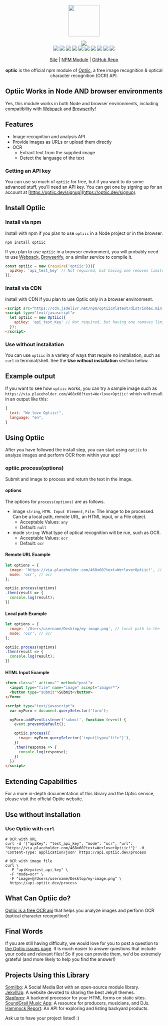 <p align="center">
  <a href="https://cdn.itwcreativeworks.com/assets/optiic/images/logo/optiic-brandmark-black-x.svg">
    <img src="https://cdn.itwcreativeworks.com/assets/optiic/images/logo/optiic-brandmark-black-x.svg" width="100px">
  </a>
</p>

<p align="center">
  <img src="https://img.shields.io/github/package-json/v/optiic/optiic.svg">
  <br>
  <img src="https://img.shields.io/david/optiic/optiic.svg">
  <img src="https://img.shields.io/david/dev/optiic/optiic.svg">
  <img src="https://img.shields.io/bundlephobia/min/optiic.svg">
  <img src="https://img.shields.io/codeclimate/maintainability-percentage/optiic/optiic.svg">
  <img src="https://img.shields.io/npm/dm/optiic.svg">
  <img src="https://img.shields.io/node/v/optiic.svg">
  <img src="https://img.shields.io/website/https/optiic.dev.svg">
  <img src="https://img.shields.io/github/license/optiic/optiic.svg">
  <img src="https://img.shields.io/github/contributors/optiic/optiic.svg">
  <img src="https://img.shields.io/github/last-commit/optiic/optiic.svg">
  <br>
  <br>
  <a href="https://optiic.dev">Site</a> | <a href="https://www.npmjs.com/package/optiic">NPM Module</a> | <a href="https://github.com/optiic/optiic">GitHub Repo</a>
  <br>
  <br>
  <strong>optiic</strong> is the official npm module of <a href="https://optiic.dev">Optiic</a>, a free image recognition & optical character recognition (OCR) API.
</p>

## Optiic Works in Node AND browser environments
Yes, this module works in both Node and browser environments, including compatibility with [Webpack](https://www.npmjs.com/package/webpack) and [Browserify](https://www.npmjs.com/package/browserify)!

## Features
* Image recognition and analysis API
* Provide images as URLs or upload them directly
* OCR
  * Extract text from the supplied image
  * Detect the language of the text

### Getting an API key
You can use so much of `optiic` for free, but if you want to do some advanced stuff, you'll need an API key. You can get one by signing up for an account at [https://optiic.dev/signup](https://optiic.dev/signup).

## Install Optiic
### Install via npm
Install with npm if you plan to use `optiic` in a Node project or in the browser.
```shell
npm install optiic
```
If you plan to use `optiic` in a browser environment, you will probably need to use [Webpack](https://www.npmjs.com/package/webpack), [Browserify](https://www.npmjs.com/package/browserify), or a similar service to compile it.

```js
const optiic = new (require('optiic'))({
  apiKey: 'api_test_key' // Not required, but having one removes limits (get your key at https://optiic.dev).
});
```

### Install via CDN
Install with CDN if you plan to use Optiic only in a browser environment.
```html
<script src="https://cdn.jsdelivr.net/npm/optiic@latest/dist/index.min.js"></script>
<script type="text/javascript">
  let optiic = new Optiic({
    apiKey: 'api_test_Key' // Not required, but having one removes limits (get your key at https://optiic.dev).
  });
</script>
```

### Use without installation
You can use `optiic` in a variety of ways that require no installation, such as `curl` in terminal/shell. See the **Use without installation** section below.

## Example output
If you want to see how `optiic` works, you can try a sample image such as `https://via.placeholder.com/468x60?text=We+love+Optiic!` which will result in an output like this:
```js
{
  text: "We love Optiic!",
  language: "en",
}
```

## Using Optiic
After you have followed the install step, you can start using `optiic` to analyze images and perform OCR from within your app!

### optiic.process(options)
Submit and image to process and return the text in the image.
#### options
The options for `process(options)` are as follows.
* image `string`, `HTML Input Element`, `File`: The image to be processed. Can be a local path, remote URL, an HTML input, or a File object.
  * Acceptable Values: `any`
  * Default: `null`
* mode `string`: What type of optical recognition will be run, such as OCR.
  * Acceptable Values: `ocr`
  * Default: `ocr`

#### Remote URL Example
```js
let options = {
  image: 'https://via.placeholder.com/468x60?text=We+love+Optiic!', // url of the image
  mode: 'ocr', // ocr
};

optiic.process(options)
.then(result => {
  console.log(result);
})
```

#### Local path Example
```js
let options = {
  image: '/Users/username/Desktop/my-image.png', // local path to the image
  mode: 'ocr', // ocr
};

optiic.process(options)
.then(result => {
  console.log(result);
})
```

#### HTML Input Example
```html
<form class="" action="" method="post">
  <input type="file" name="image" accept="image/*">
  <button type="submit">Submit</button>
</form>

<script type="text/javascript">
  var myForm = document.querySelector('form');

  myForm.addEventListener('submit', function (event) {
    event.preventDefault();

    optiic.process({
      image: myForm.querySelector('input[type="file"]'),
    })
    .then(response => {
      console.log(response);
    })
  })
</script>
```

## Extending Capabilities
For a more in-depth documentation of this library and the Optiic service, please visit the official Optiic website.

## Use without installation
### Use Optiic with `curl`
```shell
# OCR with URL
curl -d '{"apiKey": "test_api_key", "mode": "ocr", "url": "https://via.placeholder.com/468x60?text=We+love+Optiic!"}' -H 'Content-Type: application/json' https://api.optiic.dev/process

# OCR with image file
curl \
  -F "apiKey=test_api_key" \
  -F "mode=ocr" \
  -F "image=@/Users/username/Desktop/my-image.png" \
  https://api.optiic.dev/process
```

## What Can Optiic do?
[Optiic is a free OCR api](https://optiic.dev) that helps you analyze images and perform OCR (optical character recognition)!

## Final Words
If you are still having difficulty, we would love for you to post
a question to [the Optiic issues page](https://github.com/optiic/optiic/issues). It is much easier to answer questions that include your code and relevant files! So if you can provide them, we'd be extremely grateful (and more likely to help you find the answer!)

## Projects Using this Library
[Somiibo](https://somiibo.com/): A Social Media Bot with an open-source module library. <br>
[JekyllUp](https://jekyllup.com/): A website devoted to sharing the best Jekyll themes. <br>
[Slapform](https://slapform.com/): A backend processor for your HTML forms on static sites. <br>
[SoundGrail Music App](https://app.soundgrail.com/): A resource for producers, musicians, and DJs. <br>
[Hammock Report](https://hammockreport.com/): An API for exploring and listing backyard products. <br>

Ask us to have your project listed! :)
